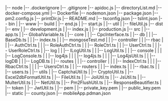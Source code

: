 |-- node
    |-- .dockerignore
    |-- .gitignore
    |-- apidoc.js
    |-- directoryList.md
    |-- docker-compose.yml
    |-- Dockerfile
    |-- nodemon.json
    |-- package.json
    |-- pm2.config.js
    |-- printDir.js
    |-- README.md
    |-- tsconfig.json
    |-- tslint.json
    |-- bin
    |   |-- www
    |-- build
    |   |-- end.js
    |   |-- start.js
    |   |-- util
    |       |-- fileUtil.js
    |-- dist
    |-- env
    |   |-- development.js
    |   |-- index.js
    |   |-- production.js
    |-- src
    |   |-- app.ts
    |   |-- GlobalVariable.ts
    |   |-- core
    |   |   |-- CpcInterface.ts
    |   |-- db
    |   |   |-- BaseDb.ts
    |   |   |-- index.ts
    |   |   |-- mongoseTest.md
    |   |   |-- controller
    |   |       |-- rbac
    |   |           |-- AuthCtrl.ts
    |   |           |-- RoleAuthCtrl.ts
    |   |           |-- RoleCtrl.ts
    |   |           |-- UserCtrl.ts
    |   |           |-- UserRoleCtrl.ts
    |   |-- log
    |   |   |-- ILogUtil.ts
    |   |   |-- LogUtil.ts
    |   |   |-- console
    |   |   |   |-- LogConsole.ts
    |   |   |-- log4js
    |   |   |   |-- log4js.ts
    |   |   |   |-- Log4jsUtil.ts
    |   |   |-- logDB
    |   |       |-- LogDB.ts
    |   |-- routes
    |   |   |-- controller
    |   |   |   |-- IndexCtrl.ts
    |   |   |   |-- RbacCtrl.ts
    |   |   |   |-- UsersCtrl.ts
    |   |   |-- routers
    |   |       |-- index.ts
    |   |       |-- rbac.ts
    |   |       |-- users.ts
    |   |-- utils
    |       |-- CaptchaUtil.ts
    |       |-- CryptoUtil.ts
    |       |-- Excel2dbFormatUtil.ts
    |       |-- FileUtil.ts
    |       |-- JoiUtil.ts
    |       |-- JsUtil.ts
    |       |-- MulterUtil.ts
    |       |-- NetUtil.ts
    |       |-- Pm2FlushUtil.ts
    |       |-- ResponseBeautifier.ts
    |       |-- token
    |           |-- JwtUtil.ts
    |           |-- pem
    |               |-- private_key.pem
    |               |-- public_key.pem
    |-- static
        |-- county.json
        |-- mobileApp.pdman.json
